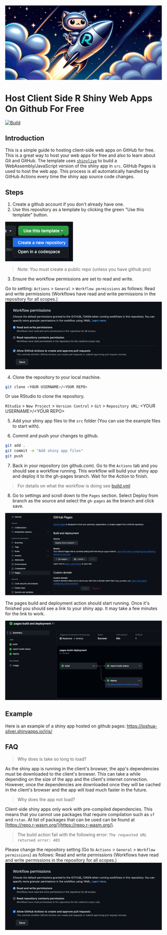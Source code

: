 ![](images/banner.png)

# Host Client Side R Shiny Web Apps On Github For Free
[![Build](https://github.com/Wytamma/shiny-github/actions/workflows/build.yml/badge.svg)](https://github.com/Wytamma/shiny-github/actions/workflows/build.yml)

## Introduction

This is a simple guide to hosting client-side web apps on GitHub for free. This is a great way to host your web apps for free and also to learn about Git and GitHub. The template uses [`shinylive`](https://github.com/posit-dev/shinylive) to build a WebAssembly/JavaScript version of the shiny app in `src`. GitHub Pages is used to host the web app. This process is all automatically handled by GitHub Actions every time the shiny app source code changes.

## Steps

1. Create a github account if you don't already have one.
2. Use this repository as a template by clicking the green "Use this template" button.

[![](images/use-this-template.png)](https://github.com/new?template_name=shiny-github&template_owner=Wytamma)

> Note: You must create a public repo (unless you have github pro)

3. Ensure the workflow permissions are set to read and write.

Go to setting: `Actions` > `General` > `Workflow permissions` as follows:
Read and write permissions
(Workflows have read and write permissions in the repository for all scopes.)
![](images/workflow-permissions.png)

4. Clone the repository to your local machine.

```bash
git clone <YOUR USERNAME>/<YOUR REPO>
```

Or use RStudio to clone the repository.

`RStudio` > `New Project` > `Version Control` > `Git` > `Repository URL`: \<YOUR USERNAME>/\<YOUR REPO>

5. Add your shiny app files to the `src` folder (You can use the example files to start with).

6. Commit and push your changes to github.
    
```bash
git add .
git commit -m "Add shiny app files"
git push
```

7. Back in your repository (on github.com). Go to the `Actions` tab and you should see a workflow running. This workflow will build your shiny app and deploy it to the gh-pages branch. Wait for the Action to finish.

> For details on what the workflow is doing see [build.yml](.github/workflows/build.yml)

8. Go to settings and scroll down to the `Pages` section. Select Deploy from branch as the source and select the `gh-pages` as the branch and click save.

![](images/pages.png)

The pages build and deployment action should start running. Once it's finished you should see a link to your shiny app. It may take a few minutes for the link to work.

![](images/deploy.png)

## Example

Here is an example of a shiny app hosted on github pages: https://joshua-silver.shinyapps.io/iris/

## FAQ
> Why does is take so long to load?

As the shiny app is running in the client's browser, the app's dependencies must be downloaded to the client's browser. This can take a while depending on the size of the app and the client's internet connection. However, once the dependencies are downloaded once they will be cached in the client's browser and the app will load much faster in the future.

> Why does the app not load?

Client-side shiny apps only work with pre-compiled dependencies. This means that you cannot use packages that require compilation such as `sf` and `rstan`. At list of packages that can be used can be found at [https://repo.r-wasm.org/](https://repo.r-wasm.org/).

> The build action fail with the following error: `The requested URL returned error: 403`

Please change the repository setting (Go to `Actions` > `General` > `Workflow permissions`) as follows:
Read and write permissions
(Workflows have read and write permissions in the repository for all scopes.)
![](images/workflow-permissions.png)
